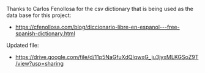 
Thanks to Carlos Fenollosa for the csv dictionary that is being used as the data base for this project:
- https://cfenollosa.com/blog/diccionario-libre-en-espanol---free-spanish-dictionary.html

Updated file:

- https://drive.google.com/file/d/11p5NaGfuXdQIqwxG_ju3jyxMLKGSoZ9T/view?usp=sharing
